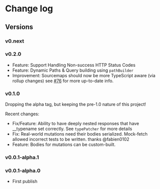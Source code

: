 # Change log

## Versions

### v0.next

### v0.2.0

- Feature: Support Handling Non-success HTTP Status Codes
- Feature: Dynamic Paths & Query building using `pathBuilder`
- Improvement: Sourcemaps should now be more TypeScript aware (via rollup changes) see [#76](https://github.com/apollographql/apollo-link-rest/issues/76) for more up-to-date info.

### v0.1.0

Dropping the alpha tag, but keeping the pre-1.0 nature of this project!

Recent changes:

- Fix/Feature: Ability to have deeply nested responses that have __typename set correctly. See `typePatcher` for more details
- Fix: Real-world mutations need their bodies serialized. Mock-fetch allowed incorrect tests to be written. thanks @fabien0102
- Feature: Bodies for mutations can be custom-built.

### v0.0.1-alpha.1

### v0.0.1-alpha.0

- First publish

